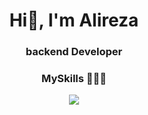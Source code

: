 <h1 align="center">Hi👋, I'm Alireza</h1>
<h3 align="center">backend Developer</h3>
<h3 align="center"> MySkills 👨🏻‍💻 </h3>

<p align="center">
  <a href="https://skillicons.dev">
    <img src="https://skillicons.dev/icons?i=py,cpp,django,redis,postgres,linux,bash,git,arduino,docker&perline=5" />
  </a>
<!-- </p>
<p>&nbsp;<img align="center" src="https://github-readme-stats.vercel.app/api?username=Alerzs&show_icons=true&theme=dark&locale=en" alt="amirhomayooon" /></p> -->
